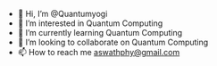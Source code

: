 - 👋 Hi, I’m @Quantumyogi
- 👀 I’m interested in Quantum Computing
- 🌱 I’m currently learning Quantum Computing
- 💞️ I’m looking to collaborate on Quantum Computing
- 📫 How to reach me aswathphy@gmail.com

<!---
Quantumyogi/Quantumyogi is a ✨ special ✨ repository because its `README.md` (this file) appears on your GitHub profile.
You can click the Preview link to take a look at your changes.
--->
